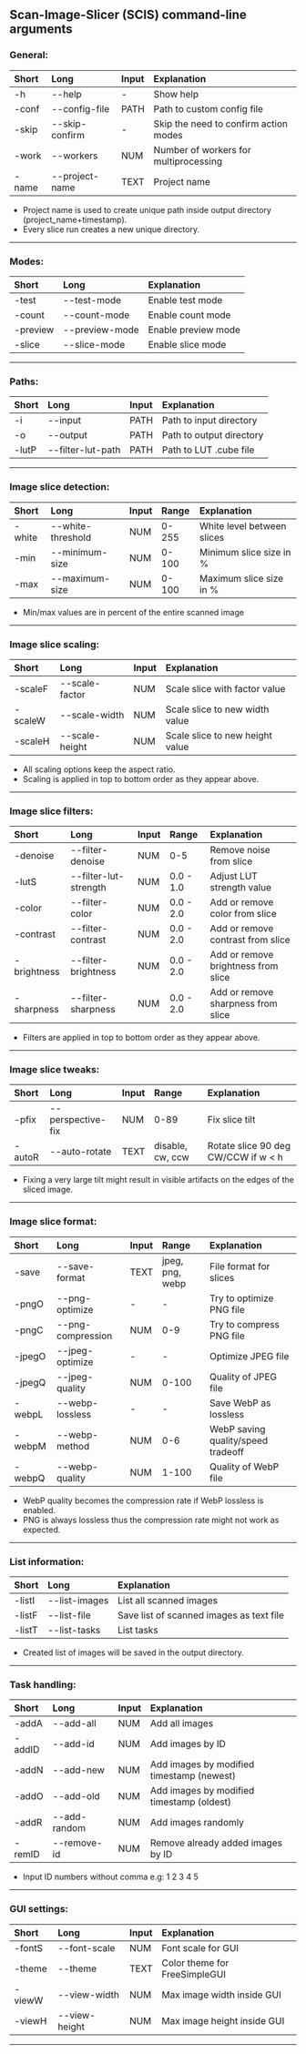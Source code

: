 Scan-Image-Slicer (SCIS) command-line arguments
---
### General:
Short|Long|Input|Explanation
:-|:-|:-|:-
-h|--help|-|Show help
-conf|--config-file |PATH|Path to custom config file
-skip|--skip-confirm|-|Skip the need to confirm action modes
-work|--workers|NUM|Number of workers for multiprocessing
-name|--project-name|TEXT|Project name
- Project name is used to create unique path inside output directory (project_name+timestamp).
- Every slice run creates a new unique directory.
---
### Modes:
Short|Long|Explanation
:-|:-|:-
-test|--test-mode|Enable test mode
-count|--count-mode|Enable count mode
-preview|--preview-mode|Enable preview mode
-slice|--slice-mode|Enable slice mode
---
### Paths:
Short|Long|Input|Explanation
:-|:-|:-|:-
-i|--input|PATH|Path to input directory
-o|--output|PATH|Path to output directory
-lutP|--filter-lut-path|PATH|Path to LUT .cube file
---
### Image slice detection:
Short|Long|Input|Range|Explanation
:-|:-|:-|:-|:-
-white|--white-threshold|NUM|0-255|White level between slices
-min|--minimum-size|NUM|0-100|Minimum slice size in %
-max|--maximum-size|NUM|0-100|Maximum slice size in %
- Min/max values are in percent of the entire scanned image
---
### Image slice scaling:
Short|Long|Input|Explanation
:-|:-|:-|:-
-scaleF|--scale-factor|NUM|Scale slice with factor value
-scaleW|--scale-width|NUM|Scale slice to new width value
-scaleH|--scale-height|NUM|Scale slice to new height value
- All scaling options keep the aspect ratio.
- Scaling is applied in top to bottom order as they appear above.
---
### Image slice filters:
Short|Long|Input|Range|Explanation
:-|:-|:-|:-|:-
-denoise|--filter-denoise|NUM|0-5|Remove noise from slice
-lutS|--filter-lut-strength|NUM|0.0 - 1.0|Adjust LUT strength value
-color|--filter-color|NUM|0.0 - 2.0|Add or remove color from slice
-contrast|--filter-contrast|NUM|0.0 - 2.0|Add or remove contrast from slice
-brightness|--filter-brightness|NUM|0.0 - 2.0|Add or remove brightness from slice
-sharpness|--filter-sharpness|NUM|0.0 - 2.0|Add or remove sharpness from slice
- Filters are applied in top to bottom order as they appear above.
---
### Image slice tweaks:
Short|Long|Input|Range|Explanation
:-|:-|:-|:-|:-
-pfix|--perspective-fix|NUM|0-89|Fix slice tilt
-autoR|--auto-rotate|TEXT|disable, cw, ccw|Rotate slice 90 deg CW/CCW if w < h
- Fixing a very large tilt might result in visible artifacts on the edges of the sliced image.
---
### Image slice format:
Short|Long|Input|Range|Explanation
:-|:-|:-|:-|:-
-save|--save-format|TEXT|jpeg, png, webp|File format for slices
-pngO|--png-optimize|-|-|Try to optimize PNG file
-pngC|--png-compression|NUM|0-9|Try to compress PNG file
-jpegO|--jpeg-optimize|-|-|Optimize JPEG file
-jpegQ|--jpeg-quality|NUM|0-100|Quality of JPEG file
-webpL|--webp-lossless|-|-|Save WebP as lossless
-webpM|--webp-method|NUM|0-6|WebP saving quality/speed tradeoff
-webpQ|--webp-quality|NUM|1-100|Quality of WebP file
- WebP quality becomes the compression rate if WebP lossless is enabled.
- PNG is always lossless thus the compression rate might not work as expected.
---
### List information:
Short|Long|Explanation
:-|:-|:-
-listI|--list-images|List all scanned images
-listF|--list-file|Save list of scanned images as text file
-listT|--list-tasks|List tasks
- Created list of images will be saved in the output directory.
---
### Task handling:
Short|Long|Input|Explanation
:-|:-|:-|:-
-addA|--add-all|NUM|Add all images
-addID|--add-id|NUM|Add images by ID
-addN|--add-new|NUM|Add images by modified timestamp (newest)
-addO|--add-old|NUM|Add images by modified timestamp (oldest)
-addR|--add-random|NUM|Add images randomly
-remID|--remove-id|NUM|Remove already added images by ID
- Input ID numbers without comma e.g: 1 2 3 4 5
---
### GUI settings:
Short|Long|Input|Explanation
:-|:-|:-|:-
-fontS|--font-scale|NUM|Font scale for GUI
-theme|--theme|TEXT|Color theme for FreeSimpleGUI
-viewW|--view-width|NUM|Max image width inside GUI
-viewH|--view-height|NUM|Max image height inside GUI
---